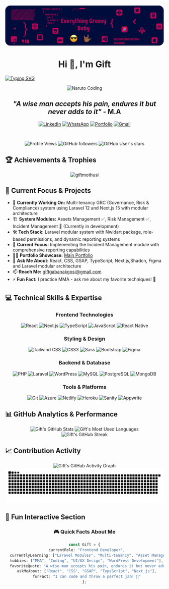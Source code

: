 ![Banner](https://github.com/GiftMothusi/gitProfileBanner/blob/main/Mygithubbanner.svg)

<h1 align="center">Hi 👋, I'm Gift</h1>

<a href="https://git.io/typing-svg"><img src="https://readme-typing-svg.demolab.com?font=Poppins&weight=700&size=24&pause=1000&color=BC0556&background=000C3B&center=true&vCenter=true&multiline=true&width=1000&height=100&lines=I'm+a+frontend+developer+with+a+passion+for+building+;fun+and+interactive+web+application+with+strong+focus;+on+UX%2FUI+design." alt="Typing SVG" /></a>

<p align="center">
  <img src="https://media.giphy.com/media/ADSJHOoIvyjKM/giphy.gif" alt="Naruto Coding" width="400"/>
</p>

<h2 align="center"><i>"A wise man accepts his pain, endures it but never adds to it"</i> - M.A</h2>

<div align="center">
  
[![LinkedIn](https://img.shields.io/badge/LinkedIn-0077B5?style=for-the-badge&logo=linkedin&logoColor=white)](https://www.linkedin.com/in/thato-gabanakgosi-6581b6271/)
[![WhatsApp](https://img.shields.io/badge/WhatsApp-25D366?style=for-the-badge&logo=whatsapp&logoColor=white)](https://wa.me/27663286037)
[![Portfolio](https://img.shields.io/badge/Portfolio-BC0556?style=for-the-badge&logo=About.me&logoColor=white)](https://thatomothusithewebdeveloper.netlify.app/)
[![Gmail](https://img.shields.io/badge/Gmail-D14836?style=for-the-badge&logo=gmail&logoColor=white)](mailto:giftgabanakgosi@gmail.com)

</div>

<br>

<div align="center">
  
![Profile Views](https://komarev.com/ghpvc/?username=giftmothusi&label=Profile%20views&color=BC0556&style=for-the-badge)
![GitHub followers](https://img.shields.io/github/followers/giftmothusi?label=Followers&style=for-the-badge&color=BC0556)
![GitHub User's stars](https://img.shields.io/github/stars/giftmothusi?label=Stars&style=for-the-badge&color=BC0556)

</div>

## 🏆 Achievements & Trophies

<div align="center">
  <img src="https://github-profile-trophy.vercel.app/?username=giftmothusi&theme=radical&no-frame=true&no-bg=true&margin-w=4&row=2&column=4" alt="giftmothusi" />
</div>

## 🚀 Current Focus & Projects

<div align="left">

- 🔭 **Currently Working On:** Multi-tenancy GRC (Governance, Risk & Compliance) system using Laravel 12 and Next.js 15 with modular architecture
- 🏗️ **System Modules:** Assets Management ✅, Risk Management ✅, Incident Management 🚧 (Currently in development)
- 🛠️ **Tech Stack:** Laravel modular system with Nwidart package, role-based permissions, and dynamic reporting systems
- 🎯 **Current Focus:** Implementing the Incident Management module with comprehensive reporting capabilities
- 👨‍💻 **Portfolio Showcase:** [Main Portfolio](https://thatomothusithewebdeveloper.netlify.app/) 
- 💬 **Ask Me About:** React, CSS, GSAP, TypeScript, Next.js,Shadcn, Figma and Laravel modular architecture
- 📫 **Reach Me:** giftgabanakgosi@gmail.com
- ⚡ **Fun Fact:** I practice MMA - ask me about my favorite techniques! 🥊

</div>

## 💻 Technical Skills & Expertise

<div align="center">

### Frontend Technologies
![React](https://img.shields.io/badge/React-20232A?style=for-the-badge&logo=react&logoColor=61DAFB)
![Next.js](https://img.shields.io/badge/Next.js-000000?style=for-the-badge&logo=next.js&logoColor=white)
![TypeScript](https://img.shields.io/badge/TypeScript-007ACC?style=for-the-badge&logo=typescript&logoColor=white)
![JavaScript](https://img.shields.io/badge/JavaScript-F7DF1E?style=for-the-badge&logo=javascript&logoColor=black)
![React Native](https://img.shields.io/badge/React_Native-20232A?style=for-the-badge&logo=react&logoColor=61DAFB)

### Styling & Design
![Tailwind CSS](https://img.shields.io/badge/Tailwind_CSS-38B2AC?style=for-the-badge&logo=tailwind-css&logoColor=white)
![CSS3](https://img.shields.io/badge/CSS3-1572B6?style=for-the-badge&logo=css3&logoColor=white)
![Sass](https://img.shields.io/badge/Sass-CC6699?style=for-the-badge&logo=sass&logoColor=white)
![Bootstrap](https://img.shields.io/badge/Bootstrap-563D7C?style=for-the-badge&logo=bootstrap&logoColor=white)
![Figma](https://img.shields.io/badge/Figma-F24E1E?style=for-the-badge&logo=figma&logoColor=white)

### Backend & Database
![PHP](https://img.shields.io/badge/PHP-777BB4?style=for-the-badge&logo=php&logoColor=white)
![Laravel](https://img.shields.io/badge/Laravel-FF2D20?style=for-the-badge&logo=laravel&logoColor=white)
![WordPress](https://img.shields.io/badge/WordPress-21759B?style=for-the-badge&logo=wordpress&logoColor=white)
![MySQL](https://img.shields.io/badge/MySQL-005C84?style=for-the-badge&logo=mysql&logoColor=white)
![PostgreSQL](https://img.shields.io/badge/PostgreSQL-316192?style=for-the-badge&logo=postgresql&logoColor=white)
![MongoDB](https://img.shields.io/badge/MongoDB-4EA94B?style=for-the-badge&logo=mongodb&logoColor=white)

### Tools & Platforms
![Git](https://img.shields.io/badge/Git-F05032?style=for-the-badge&logo=git&logoColor=white)
![Azure](https://img.shields.io/badge/Microsoft_Azure-0089D0?style=for-the-badge&logo=microsoft-azure&logoColor=white)
![Netlify](https://img.shields.io/badge/Netlify-00C7B7?style=for-the-badge&logo=netlify&logoColor=white)
![Heroku](https://img.shields.io/badge/Heroku-430098?style=for-the-badge&logo=heroku&logoColor=white)
![Sanity](https://img.shields.io/badge/Sanity-F03E2F?style=for-the-badge&logo=sanity&logoColor=white)
![Appwrite](https://img.shields.io/badge/Appwrite-FD366E?style=for-the-badge&logo=appwrite&logoColor=white)

</div>

## 📊 GitHub Analytics & Performance

<div align="center">
  <picture>
    <source 
      srcset="https://github-readme-stats.vercel.app/api?username=giftmothusi&show_icons=true&theme=radical&hide_border=true&include_all_commits=true&count_private=true&bg_color=0D1117"
      media="(prefers-color-scheme: dark)"
    />
    <source
      srcset="https://github-readme-stats.vercel.app/api?username=giftmothusi&show_icons=true&theme=default&hide_border=true&include_all_commits=true&count_private=true"
      media="(prefers-color-scheme: light)"
    />
    <img src="https://github-readme-stats.vercel.app/api?username=giftmothusi&show_icons=true&theme=radical&hide_border=true&include_all_commits=true&count_private=true&bg_color=0D1117" alt="Gift's GitHub Stats" height="190px" />
  </picture>
  
  <picture>
    <source 
      srcset="https://github-readme-stats.vercel.app/api/top-langs/?username=giftmothusi&layout=compact&theme=radical&hide_border=true&bg_color=0D1117&langs_count=8"
      media="(prefers-color-scheme: dark)"
    />
    <source
      srcset="https://github-readme-stats.vercel.app/api/top-langs/?username=giftmothusi&layout=compact&theme=default&hide_border=true&langs_count=8"
      media="(prefers-color-scheme: light)"
    />
    <img src="https://github-readme-stats.vercel.app/api/top-langs/?username=giftmothusi&layout=compact&theme=radical&hide_border=true&bg_color=0D1117&langs_count=8" alt="Gift's Most Used Languages" height="190px" />
  </picture>
</div>

<div align="center">
  <picture>
    <source 
      srcset="https://github-readme-streak-stats.herokuapp.com/?user=giftmothusi&theme=radical&hide_border=true&background=0D1117"
      media="(prefers-color-scheme: dark)"
    />
    <source
      srcset="https://github-readme-streak-stats.herokuapp.com/?user=giftmothusi&theme=default&hide_border=true"
      media="(prefers-color-scheme: light)"
    />
    <img src="https://github-readme-streak-stats.herokuapp.com/?user=giftmothusi&theme=radical&hide_border=true&background=0D1117" alt="Gift's GitHub Streak" />
  </picture>
</div>

## 📈 Contribution Activity

<div align="center">
  <picture>
    <source 
      srcset="https://github-readme-activity-graph.vercel.app/graph?username=giftmothusi&bg_color=0D1117&color=BC0556&line=BC0556&point=FFFFFF&area=true&hide_border=true"
      media="(prefers-color-scheme: dark)"
    />
    <source
      srcset="https://github-readme-activity-graph.vercel.app/graph?username=giftmothusi&bg_color=FFFFFF&color=BC0556&line=BC0556&point=000000&area=true&hide_border=true"
      media="(prefers-color-scheme: light)"
    />
    <img src="https://github-readme-activity-graph.vercel.app/graph?username=giftmothusi&bg_color=0D1117&color=BC0556&line=BC0556&point=FFFFFF&area=true&hide_border=true" alt="Gift's GitHub Activity Graph" />
  </picture>
</div>

<!-- Contribution Snake Animation -->
<div align="center">
  <picture>
    <source media="(prefers-color-scheme: dark)" srcset="https://raw.githubusercontent.com/GiftMothusi/GiftMothusi/output/github-contribution-grid-snake-dark.svg">
    <source media="(prefers-color-scheme: light)" srcset="https://raw.githubusercontent.com/GiftMothusi/GiftMothusi/output/github-contribution-grid-snake.svg">
    <img alt="github contribution grid snake animation" src="https://raw.githubusercontent.com/GiftMothusi/GiftMothusi/output/github-contribution-grid-snake.svg">
  </picture>
</div>

## 🎯 Fun Interactive Section

<div align="center">

### 🎮 Quick Facts About Me
```typescript
const Gift = {
  currentRole: "Frontend Developer",
  currentlyLearning: ["Laravel Modules", "Multi-tenancy", "Asset Management"],
  hobbies: ["MMA", "Coding", "UI/UX Design", "WordPress Development"],
  favoriteQuote: "A wise man accepts his pain, endures it but never adds to it",
  askMeAbout: ["React", "CSS", "GSAP", "TypeScript", "Next.js"],
  funFact: "I can code and throw a perfect jab! 🥊"
};
